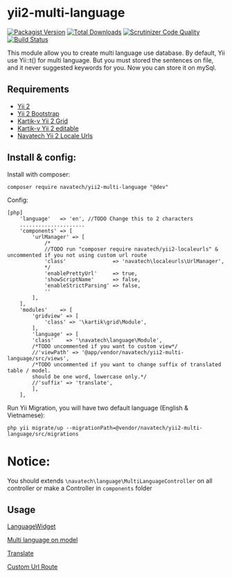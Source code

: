 # yii2-multi-language

[![Packagist Version](https://img.shields.io/packagist/v/navatech/yii2-multi-language.svg?style=flat)](https://packagist.org/packages/navatech/yii2-multi-language)
[![Total Downloads](https://img.shields.io/packagist/dt/navatech/yii2-multi-language.svg?style=flat)](https://packagist.org/packages/navatech/yii2-multi-language)
[![Scrutinizer Code Quality](https://scrutinizer-ci.com/g/navatech/yii2-multi-language/badges/quality-score.png?b=master)](https://scrutinizer-ci.com/g/navatech/yii2-multi-language/?branch=master)
[![Build Status](https://scrutinizer-ci.com/g/navatech/yii2-multi-language/badges/build.png?b=master)](https://scrutinizer-ci.com/g/navatech/yii2-multi-language/build-status/master)

This module allow you to create multi language use database.
By default, Yii use Yii::t() for multi language.
But you must stored the sentences on file, and it never suggested keywords for you.
Now you can store it on mySql.

## Requirements
* [Yii 2](https://packagist.org/packages/yiisoft/yii2)
* [Yii 2 Bootstrap](https://packagist.org/packages/yiisoft/yii2-bootstrap)
* [Kartik-v Yii 2 Grid](https://packagist.org/packages/kartik-v/yii2-grid)
* [Kartik-v Yii 2 editable](https://packagist.org/packages/kartik-v/yii2-editable)
* [Navatech Yii 2 Locale Urls](https://packagist.org/packages/navatech/yii2-localeurls)

## Install & config:
Install with composer:
````
composer require navatech/yii2-multi-language "@dev"
````

Config:
~~~
[php]
    'language'   => 'en', //TODO Change this to 2 characters
    .....................
    'components' => [
        'urlManager' => [
            /*
            //TODO run "composer require navatech/yii2-localeurls" & uncommented if you not using custom url route
            'class'               => 'navatech\localeurls\UrlManager',
            */
            'enablePrettyUrl'     => true,
            'showScriptName'      => false,
            'enableStrictParsing' => false,
            ''
        ],
    ],
    'modules'    => [
        'gridview' => [
            'class' => '\kartik\grid\Module',
        ],
        'language' => [
        'class'    => '\navatech\language\Module',
        /*TODO uncommented if you want to custom view*/
        //'viewPath' => '@app/vendor/navatech/yii2-multi-language/src/views',
        /*TODO uncommented if you want to change suffix of translated table / model.
        should be one word, lowercase only.*/
        //'suffix' => 'translate',
        ],
    ],
~~~
Run Yii Migration, you will have two default language (English & Vietnamese):
```
php yii migrate/up --migrationPath=@vendor/navatech/yii2-multi-language/src/migrations
```

# Notice:
You should extends `\navatech\language\MultiLanguageController` on all controller or make a Controller in `components` folder

## Usage
[LanguageWidget](https://github.com/navatech/yii2-multi-language/blob/master/docs/widget.md)

[Multi language on model](https://github.com/navatech/yii2-multi-language/blob/master/docs/multi.md)

[Translate](https://github.com/navatech/yii2-multi-language/blob/master/docs/translate.md)

[Custom Url Route](https://github.com/navatech/yii2-multi-language/blob/master/docs/route.md)